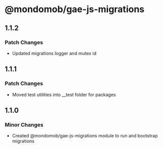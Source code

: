 # @mondomob/gae-js-migrations

## 1.1.2

### Patch Changes

- Updated migrations logger and mutex id

## 1.1.1

### Patch Changes

- Moved test utilities into \_\_test folder for packages

## 1.1.0

### Minor Changes

- Created @mondomob/gae-js-migrations module to run and bootstrap migrations
